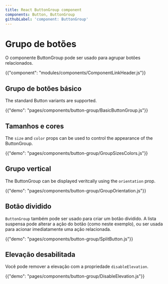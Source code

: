 ```yaml
---
title: React ButtonGroup component
components: Button, ButtonGroup
githubLabel: 'component: ButtonGroup'
---
```


# Grupo de botões

<p class="description">O componente ButtonGroup pode ser usado para agrupar botões relacionados.</p>

{{"component": "modules/components/ComponentLinkHeader.js"}}

## Grupo de botões básico

The standard Button variants are supported.

{{"demo": "pages/components/button-group/BasicButtonGroup.js"}}

## Tamanhos e cores

The `size` and `color` props can be used to control the appearance of the ButtonGroup.

{{"demo": "pages/components/button-group/GroupSizesColors.js"}}

## Grupo vertical

The ButtonGroup can be displayed veritcally using the `orientation` prop.

{{"demo": "pages/components/button-group/GroupOrientation.js"}}

## Botão dividido

`ButtonGroup` também pode ser usado para criar um botão dividido. A lista suspensa pode alterar a ação do botão (como neste exemplo), ou ser usada para acionar imediatamente uma ação relacionada.

{{"demo": "pages/components/button-group/SplitButton.js"}}

## Elevação desabilitada

Você pode remover a elevação com a propriedade `disableElevation`.

{{"demo": "pages/components/button-group/DisableElevation.js"}}
